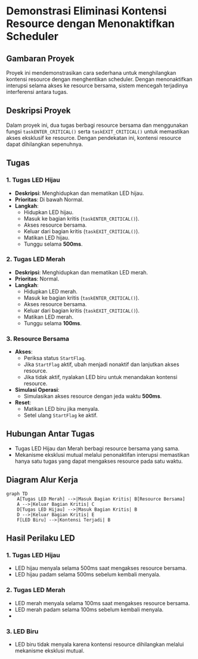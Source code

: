 # Demonstrasi Eliminasi Kontensi Resource dengan Menonaktifkan Scheduler

## Gambaran Proyek

Proyek ini mendemonstrasikan cara sederhana untuk menghilangkan kontensi resource dengan menghentikan scheduler. Dengan menonaktifkan interupsi selama akses ke resource bersama, sistem mencegah terjadinya interferensi antara tugas.

## Deskripsi Proyek

Dalam proyek ini, dua tugas berbagi resource bersama dan menggunakan fungsi `taskENTER_CRITICAL()` serta `taskEXIT_CRITICAL()` untuk memastikan akses eksklusif ke resource. Dengan pendekatan ini, kontensi resource dapat dihilangkan sepenuhnya.

## Tugas

### 1. **Tugas LED Hijau**
   - **Deskripsi**: Menghidupkan dan mematikan LED hijau.
   - **Prioritas**: Di bawah Normal.
   - **Langkah**:
     - Hidupkan LED hijau.
     - Masuk ke bagian kritis (`taskENTER_CRITICAL()`).
     - Akses resource bersama.
     - Keluar dari bagian kritis (`taskEXIT_CRITICAL()`).
     - Matikan LED hijau.
     - Tunggu selama **500ms**.

### 2. **Tugas LED Merah**
   - **Deskripsi**: Menghidupkan dan mematikan LED merah.
   - **Prioritas**: Normal.
   - **Langkah**:
     - Hidupkan LED merah.
     - Masuk ke bagian kritis (`taskENTER_CRITICAL()`).
     - Akses resource bersama.
     - Keluar dari bagian kritis (`taskEXIT_CRITICAL()`).
     - Matikan LED merah.
     - Tunggu selama **100ms**.

### 3. **Resource Bersama**
   - **Akses**:
     - Periksa status `StartFlag`.
     - Jika `StartFlag` aktif, ubah menjadi nonaktif dan lanjutkan akses resource.
     - Jika tidak aktif, nyalakan LED biru untuk menandakan kontensi resource.
   - **Simulasi Operasi**:
     - Simulasikan akses resource dengan jeda waktu **500ms**.
   - **Reset**:
     - Matikan LED biru jika menyala.
     - Setel ulang `StartFlag` ke aktif.

## Hubungan Antar Tugas

- Tugas LED Hijau dan Merah berbagi resource bersama yang sama.
- Mekanisme eksklusi mutual melalui penonaktifan interupsi memastikan hanya satu tugas yang dapat mengakses resource pada satu waktu.

## Diagram Alur Kerja

```mermaid
graph TD
    A[Tugas LED Merah] -->|Masuk Bagian Kritis| B[Resource Bersama]
    A -->|Keluar Bagian Kritis| C
    D[Tugas LED Hijau] -->|Masuk Bagian Kritis| B
    D -->|Keluar Bagian Kritis| E
    F[LED Biru] -->|Kontensi Terjadi| B
```

## Hasil Perilaku LED
### 1. **Tugas LED Hijau**
  - LED hijau menyala selama 500ms saat mengakses resource bersama.
  - LED hijau padam selama 500ms sebelum kembali menyala.

### 2. **Tugas LED Merah**
  - LED merah menyala selama 100ms saat mengakses resource bersama.
  - LED merah padam selama 100ms sebelum kembali menyala.
  - 
### 3. **LED Biru**
  - LED biru tidak menyala karena kontensi resource dihilangkan melalui mekanisme eksklusi mutual.
